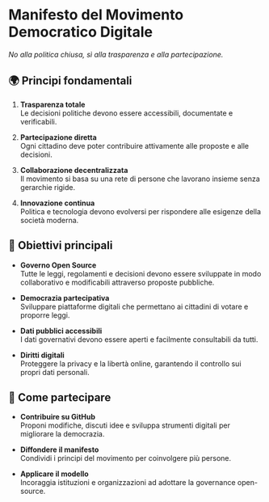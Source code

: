 # Manifesto del Movimento Democratico Digitale

_No alla politica chiusa, sì alla trasparenza e alla partecipazione._



## 🌍 Principi fondamentali

1. **Trasparenza totale**  
   Le decisioni politiche devono essere accessibili, documentate e verificabili.

2. **Partecipazione diretta**  
   Ogni cittadino deve poter contribuire attivamente alle proposte e alle decisioni.

3. **Collaborazione decentralizzata**  
   Il movimento si basa su una rete di persone che lavorano insieme senza gerarchie rigide.

4. **Innovazione continua**  
   Politica e tecnologia devono evolversi per rispondere alle esigenze della società moderna.

## 🎯 Obiettivi principali

- **Governo Open Source**  
  Tutte le leggi, regolamenti e decisioni devono essere sviluppate in modo collaborativo e modificabili attraverso proposte pubbliche.

- **Democrazia partecipativa**  
  Sviluppare piattaforme digitali che permettano ai cittadini di votare e proporre leggi.

- **Dati pubblici accessibili**  
  I dati governativi devono essere aperti e facilmente consultabili da tutti.

- **Diritti digitali**  
  Proteggere la privacy e la libertà online, garantendo il controllo sui propri dati personali.

## 🤝 Come partecipare

- **Contribuire su GitHub**  
  Proponi modifiche, discuti idee e sviluppa strumenti digitali per migliorare la democrazia.

- **Diffondere il manifesto**  
  Condividi i principi del movimento per coinvolgere più persone.

- **Applicare il modello**  
  Incoraggia istituzioni e organizzazioni ad adottare la governance open-source.
